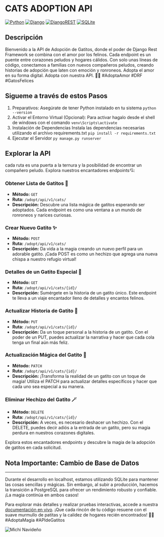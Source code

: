 # CATS ADOPTION API

[![Python](https://img.shields.io/badge/Python-3.10+-yellow?style=for-the-badge&logo=python&logoColor=white&labelColor=101010)](https://python.org)
[![Django](https://img.shields.io/badge/django-%23092E20.svg?style=for-the-badge&logo=django&logoColor=white)](https://www.djangoproject.com)
[![DjangoREST](https://img.shields.io/badge/DJANGO-REST-ff1709?style=for-the-badge&logo=django&logoColor=white&color=ff1709&labelColor=gray)](https://www.django-rest-framework.org)
[![SQLite](https://img.shields.io/badge/sqlite-%2307405e.svg?style=for-the-badge&logo=sqlite&logoColor=white)](https://www.sqlite.org/index.html)

## Descripción

Bienvenido a la API de Adopción de Gatitos, donde el poder de Django Rest Framework se combina con el amor por los felinos. Cada endpoint es un puente entre corazones peludos y hogares cálidos. Con solo unas líneas de código, conectamos a familias con nuevos compañeros peludos, creando historias de adopción que laten con emoción y ronroneos. Adopta el amor en su forma digital. Adopta con nuestra API. 🐾💙 #AdoptaAmor #DRF #GatosFelices

## Sigueme a través de estos Pasos

1. Preparativos:
   Asegúrate de tener Python instalado en tu sistema `python --version`
2. Activar el Entorno Virtual (Opcional):
   Para activar hagalo desde el shell de windows con el comando `venv\Scripts\activate`
3. Instalación de Dependencias
   Instala las dependencias necesarias utilizando el archivo requirements.txt `pip install -r requirements.txt`
4. Ejecutar el Servidor `py manage.py runserver`

## Explorar la API

cada ruta es una puerta a la ternura y la posibilidad de encontrar un compañero peludo. Explora nuestros encantadores endpoints💘:

### Obtener Lista de Gatitos 🐾

- **Método:** `GET`
- **Ruta:** `/adopt/api/v1/cats/`
- **Descripción:** Descubre una lista mágica de gatitos esperando ser adoptados. Cada endpoint es como una ventana a un mundo de ronroneos y narices curiosas.

### Crear Nuevo Gatito ✨

- **Método:** `POST`
- **Ruta:** `/adopt/api/v1/cats/`
- **Descripción:** Da vida a la magia creando un nuevo perfil para un adorable gatito. ¡Cada POST es como un hechizo que agrega una nueva chispa a nuestro refugio virtual!

### Detalles de un Gatito Especial 💖

- **Método:** `GET`
- **Ruta:** `/adopt/api/v1/cats/{id}/`
- **Descripción:** Sumérgete en la historia de un gatito único. Este endpoint te lleva a un viaje encantador lleno de detalles y encantos felinos.

### Actualizar Historia de Gatito 📝

- **Método:** `PUT`
- **Ruta:** `/adopt/api/v1/cats/{id}/`
- **Descripción:** Da un toque personal a la historia de un gatito. Con el poder de un PUT, puedes actualizar la narrativa y hacer que cada cola tenga un final aún más feliz.

### Actualización Mágica del Gatito 🌟

- **Método:** `PATCH`
- **Ruta:** `/adopt/api/v1/cats/{id}/`
- **Descripción:** ¡Transforma la realidad de un gatito con un toque de magia! Utiliza el PATCH para actualizar detalles específicos y hacer que cada uno sea especial a su manera.

### Eliminar Hechizo del Gatito 🪄

- **Método:** `DELETE`
- **Ruta:** `/adopt/api/v1/cats/{id}/`
- **Descripción:** A veces, es necesario deshacer un hechizo. Con el DELETE, puedes decir adiós a la entrada de un gatito, pero su magia perdura en nuestros corazones digitales.

Explora estos encantadores endpoints y descubre la magia de la adopción de gatitos en cada solicitud.

## Nota Importante: Cambio de Base de Datos

---

Durante el desarrollo en localhost, estamos utilizando SQLite para mantener las cosas sencillas y mágicas. Sin embargo, al subir a producción, hacemos la transición a PostgreSQL para ofrecer un rendimiento robusto y confiable. ¡La magia continúa en ambos casos!

Para explorar más detalles y realizar pruebas interactivas, accede a nuestra [documentación en vivo](http://127.0.0.1:8000/adopt/docs/). ¡Que cada rincón de tu código resuene con el suave murmullo de patitas y la calidez de hogares recién encontrados! 🌈🐱 #AdoptaMagia #APIdeGatitos

![Michi Navideño](https://c0.wallpaperflare.com/preview/755/291/651/nice-cat-animal-portrait.jpg)
